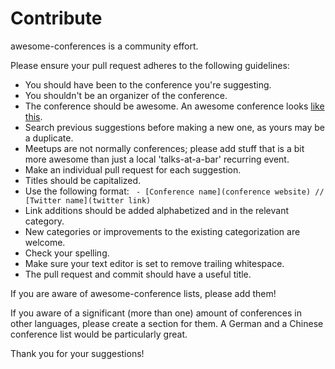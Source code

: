 # Contribute

awesome-conferences is a community effort.

Please ensure your pull request adheres to the following guidelines:

- You should have been to the conference you're suggesting.
- You shouldn't be an organizer of the conference.
- The conference should be awesome. An awesome conference looks [like this](https://github.com/RichardLitt/awesome-conferences#what-makes-a-conference-awesome).
- Search previous suggestions before making a new one, as yours may be a duplicate.
- Meetups are not normally conferences; please add stuff that is a bit more awesome than just a local 'talks-at-a-bar' recurring event.
- Make an individual pull request for each suggestion.
- Titles should be capitalized.
- Use the following format: ` - [Conference name](conference website) // [Twitter name](twitter link)`
- Link additions should be added alphabetized and in the relevant category.
- New categories or improvements to the existing categorization are welcome.
- Check your spelling.
- Make sure your text editor is set to remove trailing whitespace.
- The pull request and commit should have a useful title.

If you are aware of awesome-conference lists, please add them!

If you aware of a significant (more than one) amount of conferences in other languages, please create a section for them. A German and a Chinese conference list would be particularly great.

Thank you for your suggestions!
